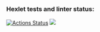 ### Hexlet tests and linter status:
[![Actions Status](https://github.com/soratnik32/python-project-49/actions/workflows/hexlet-check.yml/badge.svg)](https://github.com/soratnik32/python-project-49/actions)
<a href="https://codeclimate.com/github/soratnik32/python-project-49/maintainability"><img src="https://api.codeclimate.com/v1/badges/c3b843c31f825f75f27d/maintainability" /></a>
